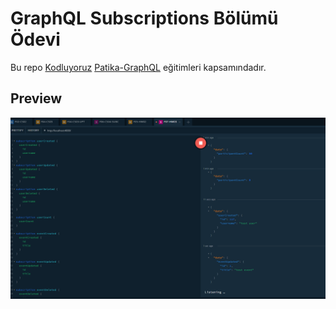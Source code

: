 # GraphQL Subscriptions Bölümü Ödevi

Bu repo [Kodluyoruz](https://www.kodluyoruz.org) [Patika-GraphQL](https://app.patika.dev/courses/graphql) eğitimleri kapsamındadır.

## Preview

![echo-emrealper](./media/screen.png)

